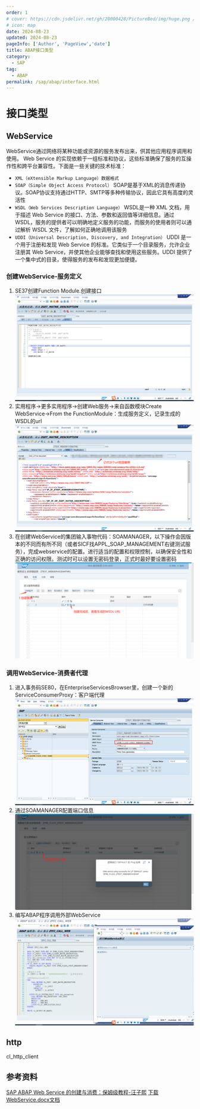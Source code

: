 ```yaml
---
order: 1
# cover: https://cdn.jsdelivr.net/gh/20000428/PictureBed/img/huge.png //预览图
# icon: map
date: 2024-08-23
updated: 2024-08-23
pageInfo: ['Author', 'PageView','date']
title: ABAP接口类型
category:
  - SAP
tag:
  - ABAP
permalink: /sap/abap/interface.html
---
```

# 接口类型
<!-- 下面的语句的作用是引入文本里的内容：WebService，Http等 -->
<!-- @include: ../../file/111.txt --> 

<!-- more -->

## WebService
WebService通过网络将某种功能或资源的服务发布出来，供其他应用程序调用和使用。
Web Service 的实现依赖于一组标准和协议，这些标准确保了服务的互操作性和跨平台兼容性。下面是一些关键的技术标准：

* `XML（eXtensible Markup Language）数据格式`
* `SOAP（Simple Object Access Protocol）`
SOAP是基于XML的消息传递协议。SOAP协议支持通过HTTP、SMTP等多种传输协议，因此它具有高度的灵活性
* `WSDL（Web Services Description Language）`
WSDL是一种 XML 文档，用于描述 Web Service 的接口、方法、参数和返回值等详细信息。通过 WSDL，服务的提供者可以明确地定义服务的功能，而服务的使用者则可以通过解析 WSDL 文件，了解如何正确地调用该服务
* `UDDI（Universal Description, Discovery, and Integration）`
UDDI 是一个用于注册和发现 Web Service 的标准。它类似于一个目录服务，允许企业注册其 Web Service，并使其他企业能够查找和使用这些服务。UDDI 提供了一个集中式的目录，使得服务的发布和发现更加便捷。

### 创建WebService-服务定义
1. SE37创建Function Module.创建接口
![1](../img/CreateInterface.png)
2. 实用程序->更多实用程序->创建Web服务->来自函数模块Create WebService->From the FunctionModule：生成服务定义，记录生成的WSDL的url
![2](../img/wsdl.png)
3. 在创建WebService的集团输入事物代码：SOAMANAGER，以下操作会因版本的不同而有所不同（或者SICF找APPL_SOAP_MANAGEMENT右键测试服务），完成webservice的配置。进行适当的配置和权限控制，以确保安全性和正确的访问权限。测试时可以设置无密码登录，正式时最好要设置密码
![3](../img/wsdl_url.png)

### 调用WebService-消费者代理
1. 进入事务码SE80，在EnterpriseServicesBrowser里，创建一个新的ServiceConsumerProxy：客户端代理
![1](../img/ServiceConsumerProxy.png)
2. 通过SOAMANAGER配置端口信息
![2](../img/ConsumerProxy.png)
3. 编写ABAP程序调用外部WebService
![3](../img/program.png)
## http
cl_http_client



## 参考资料
[SAP ABAP Web Service 的创建与消费：保姆级教程-汪子熙](https://mp.weixin.qq.com/s/alqWjZLRFpTZR-jDqFOnfQ)
[下载WebService.docx文档](/file/WebService.docx '下载文档')